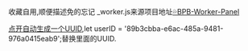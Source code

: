 收藏自用,顺便描述免的忘记
_worker.js来源项目地址[💦BPB-Worker-Panel](https://github.com/bia-pain-bache/BPB-Worker-Panel)

[点开自动生成一个UUID](https://www.uuidgenerator.net),let userID = '89b3cbba-e6ac-485a-9481-976a0415eab9';替换里面的UUID.


